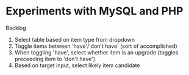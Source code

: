 Experiments with MySQL and PHP
=======
Backlog
1. Select table based on item type from dropdown
2. Toggle items between 'have'/'don't have' (sort of accomplished)
3. When toggling 'have', select whether item is an upgrade (toggles preceeding item to 'don't have')
4. Based on target input, select likely item candidate
